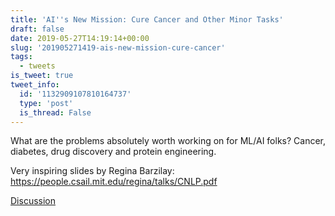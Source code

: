```yaml
---
title: 'AI''s New Mission: Cure Cancer and Other Minor Tasks'
draft: false
date: 2019-05-27T14:19:14+00:00
slug: '201905271419-ais-new-mission-cure-cancer'
tags:
  - tweets
is_tweet: true
tweet_info:
  id: '1132909107810164737'
  type: 'post'
  is_thread: False
---
```




What are the problems absolutely worth working on for ML/AI folks? Cancer, diabetes, drug discovery and protein engineering.

Very inspiring slides by Regina Barzilay:
<https://people.csail.mit.edu/regina/talks/CNLP.pdf>

[Discussion](https://x.com/sytelus/status/1132909107810164737)
